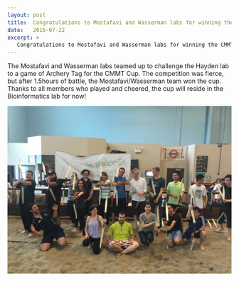 ```yaml
---
layout: post
title:  Congratulations to Mostafavi and Wasserman labs for winning the CMMT Cup Challenge! 
date:   2016-07-22
excerpt: >
   Congratulations to Mostafavi and Wasserman labs for winning the CMMT Cup Challenge!
---
```



  The Mostafavi and Wasserman labs teamed up to challenge the Hayden lab to a game of Archery Tag for the CMMT Cup. The competition was fierce, but after 1.5hours of battle, the Mostafavi/Wasserman team won the cup. Thanks to all members who played and cheered, the cup will reside in the Bioinformatics lab for now!

![alt tag](/images/archery.JPG)